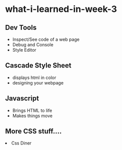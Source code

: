 # what-i-learned-in-week-3
<!DOCTYPE html>
<html lang="en">
    <head>
        <title>What I learned in week 3</title>
        <meta charset="UTF-8">
        <meta name="viewport" content="width=device-width, initial-scale=1">
    </head>
    <body>
        <h2>Dev Tools</h2>
        <ul>
            <li>Inspect/See code of a web page</li>
            <li>Debug and Console</li>
            <li>Style Editor</li>
        </ul>
        <h2>Cascade Style Sheet</h2>
        <ul>
            <li>displays html in color</li>
            <li>designing your webpage</li>
        </ul>
        <h2>Javascript</h2>
        <ul>
            <li>Brings HTML to life</li>
            <li>Makes things move</li>
        </ul>
        <h2>More CSS stuff....</h2>
            <li>Css Diner</li>
    </body>
</html>